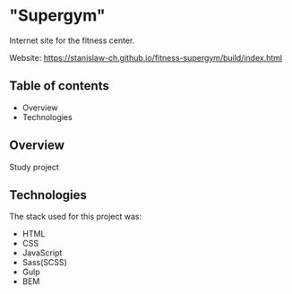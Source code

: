 # "Supergym"
Internet site for the fitness center.

Website: https://stanislaw-ch.github.io/fitness-supergym/build/index.html

## Table of contents
- Overview
- Technologies

## Overview
Study project

## Technologies
The stack used for this project was:
- HTML
- CSS
- JavaScript
- Sass(SCSS)
- Gulp
- BEM
